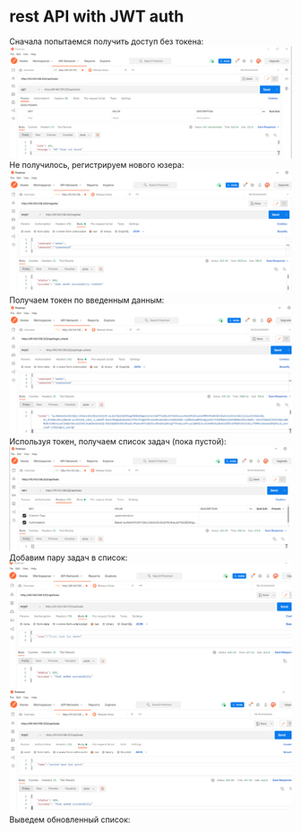 # rest API with JWT auth

Сначала попытаемся получить доступ без токена:
![alt text](screens/1.png )​
Не получилось, регистрируем нового юзера:  
![alt text](screens/2.png )​
Получаем токен по введенным данным:
![alt text](screens/3.png )​
Используя токен, получаем список задач (пока пустой):
![alt text](screens/4.png )​
Добавим пару задач в список:
![alt text](screens/5.png )​
![alt text](screens/6.png )​
Выведем обновленный список:
